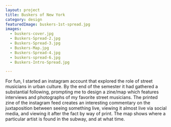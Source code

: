 ```yaml
---
layout: project
title: Buskers of New York
category: design
featuredImage: buskers-1st-spread.jpg
images:
  - buskers-cover.jpg
  - Buskers-Spread-2.jpg
  - Buskers-Spread-3.jpg
  - Buskers-Map.jpg
  - Buskers-Spread-4.jpg
  - buskers-spread-6.jpg
  - Buskers-Intro-Spread.jpg

---
```


For fun, I started an instagram account that explored the role of street musicians in urban culture. By the end of the semester it had gathered a substantial following, prompting me to design a zine/map which features interviews and photographs of my favorite street musicians. The printed zine of the instagram feed creates an interesting commentary on the juxtaposition between seeing something live, viewing it almost live via social media, and viewing it after the fact by way of print. The map shows where a particular artist is found in the subway, and at what time.
